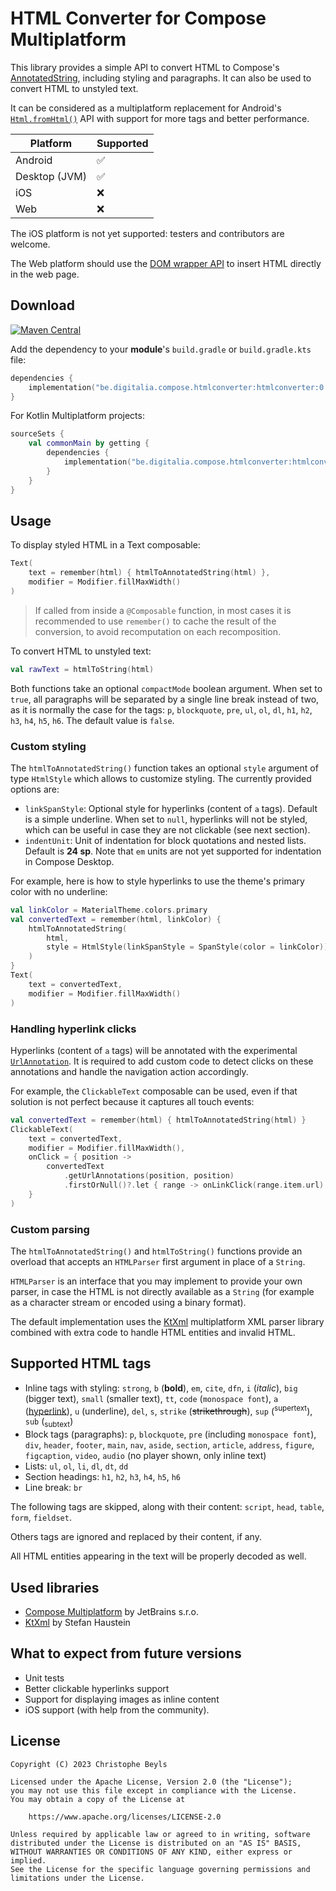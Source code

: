 # HTML Converter for Compose Multiplatform

This library provides a simple API to convert HTML to Compose's [AnnotatedString](https://developer.android.com/reference/kotlin/androidx/compose/ui/text/AnnotatedString), including styling and paragraphs.
It can also be used to convert HTML to unstyled text.

It can be considered as a multiplatform replacement for Android's [`Html.fromHtml()`](https://developer.android.com/reference/android/text/Html#fromHtml(java.lang.String,%20int)) API with support for more tags and better performance.

| Platform      | Supported |
|---------------|----------|
| Android       | ✅        |
| Desktop (JVM) | ✅        |
| iOS           | ❌         |
| Web           | ❌         |

The iOS platform is not yet supported: testers and contributors are welcome.

The Web platform should use the [DOM wrapper API](https://kotlinlang.org/api/latest/jvm/stdlib/org.w3c.dom/) to insert HTML directly in the web page.

## Download

[![Maven Central](https://img.shields.io/maven-central/v/be.digitalia.compose.htmlconverter/htmlconverter)](https://central.sonatype.com/search?q=g:be.digitalia.compose.htmlconverter)

Add the dependency to your **module**'s `build.gradle` or `build.gradle.kts` file:

```kotlin
dependencies {
    implementation("be.digitalia.compose.htmlconverter:htmlconverter:0.9.1")
}
```

For Kotlin Multiplatform projects:

```kotlin
sourceSets {
    val commonMain by getting {
        dependencies {
            implementation("be.digitalia.compose.htmlconverter:htmlconverter:0.9.1")
        }
    }
}
```

## Usage

To display styled HTML in a Text composable:

```kotlin
Text(
    text = remember(html) { htmlToAnnotatedString(html) },
    modifier = Modifier.fillMaxWidth()
)
```

> If called from inside a `@Composable` function, in most cases it is recommended to use `remember()` to cache the result of the conversion, to avoid recomputation on each recomposition.

To convert HTML to unstyled text:

```kotlin
val rawText = htmlToString(html)
```

Both functions take an optional `compactMode` boolean argument. When set to `true`, all paragraphs will be separated by a single line break instead of two, as it is normally the case for the tags: `p`, `blockquote`, `pre`, `ul`, `ol`, `dl`, `h1`, `h2`, `h3`, `h4`, `h5`, `h6`. The default value is `false`.

### Custom styling

The `htmlToAnnotatedString()` function takes an optional `style` argument of type `HtmlStyle` which allows to customize styling. The currently provided options are:

- `linkSpanStyle`: Optional style for hyperlinks (content of `a` tags). Default is a simple underline. When set to `null`, hyperlinks will not be styled, which can be useful in case they are not clickable (see next section).
- `indentUnit`: Unit of indentation for block quotations and nested lists. Default is **24 sp**. Note that `em` units are not yet supported for indentation in Compose Desktop.

For example, here is how to style hyperlinks to use the theme's primary color with no underline:

```kotlin
val linkColor = MaterialTheme.colors.primary
val convertedText = remember(html, linkColor) {
    htmlToAnnotatedString(
        html,
        style = HtmlStyle(linkSpanStyle = SpanStyle(color = linkColor))
    )
}
Text(
    text = convertedText,
    modifier = Modifier.fillMaxWidth()
)
```

### Handling hyperlink clicks

Hyperlinks (content of `a` tags) will be annotated with the experimental [`UrlAnnotation`](https://developer.android.com/reference/kotlin/androidx/compose/ui/text/UrlAnnotation). It is required to add custom code to detect clicks on these annotations and handle the navigation action accordingly.

For example, the `ClickableText` composable can be used, even if that solution is not perfect because it captures all touch events:

```kotlin
val convertedText = remember(html) { htmlToAnnotatedString(html) }
ClickableText(
    text = convertedText,
    modifier = Modifier.fillMaxWidth(),
    onClick = { position ->
        convertedText
            .getUrlAnnotations(position, position)
            .firstOrNull()?.let { range -> onLinkClick(range.item.url) }
    }
)
```

### Custom parsing

The `htmlToAnnotatedString()` and `htmlToString()` functions provide an overload that accepts an `HTMLParser` first argument in place of a `String`.

`HTMLParser` is an interface that you may implement to provide your own parser, in case the HTML is not directly available as a `String` (for example as a character stream or encoded using a binary format).

The default implementation uses the [KtXml](https://github.com/kobjects/ktxml) multiplatform XML parser library combined with extra code to handle HTML entities and invalid HTML.

## Supported HTML tags

- Inline tags with styling: `strong`, `b` (**bold**), `em`, `cite`, `dfn`, `i` (*italic*), `big` (bigger text), `small` (smaller text), `tt`, `code` (`monospace font`), `a` ([hyperlink](#supported-html-tags)), `u` (underline), `del`, `s`, `strike` (~~strikethrough~~), `sup` (<sup>supertext</sup>), `sub` (<sub>subtext</sub>)
- Block tags (paragraphs): `p`, `blockquote`, `pre` (including `monospace font`), `div`, `header`, `footer`, `main`, `nav`, `aside`, `section`, `article`, `address`, `figure`, `figcaption`, `video`, `audio` (no player shown, only inline text)
- Lists: `ul`, `ol`, `li`, `dl`, `dt`, `dd`
- Section headings: `h1`, `h2`, `h3`, `h4`, `h5`, `h6`
- Line break: `br`

The following tags are skipped, along with their content: `script`, `head`, `table`, `form`, `fieldset`.

Others tags are ignored and replaced by their content, if any.

All HTML entities appearing in the text will be properly decoded as well.

## Used libraries

* [Compose Multiplatform](https://www.jetbrains.com/lp/compose-multiplatform/) by JetBrains s.r.o.
* [KtXml](https://github.com/kobjects/ktxml) by Stefan Haustein

## What to expect from future versions

- Unit tests
- Better clickable hyperlinks support
- Support for displaying images as inline content
- iOS support (with help from the community).

## License

```
Copyright (C) 2023 Christophe Beyls
 
Licensed under the Apache License, Version 2.0 (the "License");
you may not use this file except in compliance with the License.
You may obtain a copy of the License at

    https://www.apache.org/licenses/LICENSE-2.0

Unless required by applicable law or agreed to in writing, software
distributed under the License is distributed on an "AS IS" BASIS,
WITHOUT WARRANTIES OR CONDITIONS OF ANY KIND, either express or implied.
See the License for the specific language governing permissions and
limitations under the License.
```